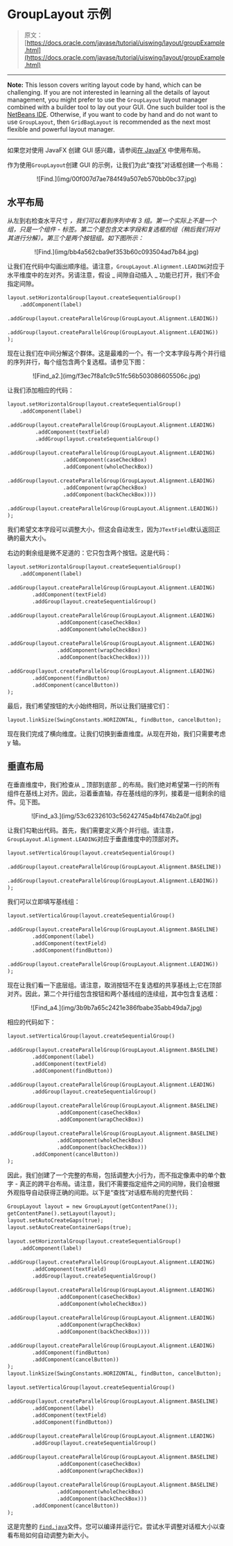 # GroupLayout 示例

> 原文： [https://docs.oracle.com/javase/tutorial/uiswing/layout/groupExample.html](https://docs.oracle.com/javase/tutorial/uiswing/layout/groupExample.html)

* * *

**Note:** This lesson covers writing layout code by hand, which can be challenging. If you are not interested in learning all the details of layout management, you might prefer to use the `GroupLayout` layout manager combined with a builder tool to lay out your GUI. One such builder tool is the [NetBeans IDE](../learn/index.html). Otherwise, if you want to code by hand and do not want to use `GroupLayout`, then `GridBagLayout` is recommended as the next most flexible and powerful layout manager.

* * *

如果您对使用 JavaFX 创建 GUI 感兴趣，请参阅[在 JavaFX](https://docs.oracle.com/javase/8/javafx/layout-tutorial/index.html) 中使用布局。

作为使用`GroupLayout`创建 GUI 的示例，让我们为此“查找”对话框创建一个布局：

<center>![Find.](img/00f007d7ae784f49a507eb570bb0bc37.jpg)</center>

## 水平布局

从左到右检查水平尺寸 _，我们可以看到序列中有 3 组。第一个实际上不是一个组，只是一个组件 - 标签。第二个是包含文本字段和复选框的组（稍后我们将对其进行分解）。第三个是两个按钮组。如下图所示：_

<center>![Find.](img/bb4a562cba9ef353b60c093504ad7b84.jpg)</center>

让我们在代码中勾画出顺序组。请注意，`GroupLayout.Alignment.LEADING`对应于水平维度中的左对齐。另请注意，假设 _ 间隙自动插入 _ 功能已打开，我们不会指定间隙。

```
layout.setHorizontalGroup(layout.createSequentialGroup()
    .addComponent(label)
    .addGroup(layout.createParallelGroup(GroupLayout.Alignment.LEADING))
    .addGroup(layout.createParallelGroup(GroupLayout.Alignment.LEADING))
);

```

现在让我们在中间分解这个群体。这是最难的一个。有一个文本字段与两个并行组的序列并行，每个组包含两个复选框。请参见下图：

<center>![Find_a2.](img/f3ec7f8a1c9c51fc56b503086605506c.jpg)</center>

让我们添加相应的代码：

```
layout.setHorizontalGroup(layout.createSequentialGroup()
    .addComponent(label)
    .addGroup(layout.createParallelGroup(GroupLayout.Alignment.LEADING)
         .addComponent(textField)
         .addGroup(layout.createSequentialGroup()
              .addGroup(layout.createParallelGroup(GroupLayout.Alignment.LEADING)
                  .addComponent(caseCheckBox)
                  .addComponent(wholeCheckBox))
              .addGroup(layout.createParallelGroup(GroupLayout.Alignment.LEADING)
                  .addComponent(wrapCheckBox)
                  .addComponent(backCheckBox))))
     .addGroup(layout.createParallelGroup(GroupLayout.Alignment.LEADING))
);

```

我们希望文本字段可以调整大小，但这会自动发生，因为`JTextField`默认返回正确的最大大小。

右边的剩余组是微不足道的：它只包含两个按钮。这是代码：

```
layout.setHorizontalGroup(layout.createSequentialGroup()
    .addComponent(label)
    .addGroup(layout.createParallelGroup(GroupLayout.Alignment.LEADING)
        .addComponent(textField)
        .addGroup(layout.createSequentialGroup()
            .addGroup(layout.createParallelGroup(GroupLayout.Alignment.LEADING)
                .addComponent(caseCheckBox)
                .addComponent(wholeCheckBox))
            .addGroup(layout.createParallelGroup(GroupLayout.Alignment.LEADING)
                .addComponent(wrapCheckBox)
                .addComponent(backCheckBox))))
    .addGroup(layout.createParallelGroup(GroupLayout.Alignment.LEADING)
        .addComponent(findButton)
        .addComponent(cancelButton))
);

```

最后，我们希望按钮的大小始终相同，所以让我们链接它们：

```
layout.linkSize(SwingConstants.HORIZONTAL, findButton, cancelButton);

```

现在我们完成了横向维度。让我们切换到垂直维度。从现在开始，我们只需要考虑 y 轴。

## 垂直布局

在垂直维度中，我们检查从 _ 顶部到底部 _ 的布局。我们绝对希望第一行的所有组件在基线上对齐。因此，沿着垂直轴，存在基线组的序列，接着是一组剩余的组件。见下图。

<center>![Find_a3.](img/53c62326103c56242745a4bf474b2a0f.jpg)</center>

让我们勾勒出代码。首先，我们需要定义两个并行组。请注意，`GroupLayout.Alignment.LEADING`对应于垂直维度中的顶部对齐。

```
layout.setVerticalGroup(layout.createSequentialGroup()
    .addGroup(layout.createParallelGroup(GroupLayout.Alignment.BASELINE))
    .addGroup(layout.createParallelGroup(GroupLayout.Alignment.LEADING))
);

```

我们可以立即填写基线组：

```
layout.setVerticalGroup(layout.createSequentialGroup()
    .addGroup(layout.createParallelGroup(GroupLayout.Alignment.BASELINE)
        .addComponent(label)
        .addComponent(textField)
        .addComponent(findButton))
    .addGroup(layout.createParallelGroup(GroupLayout.Alignment.LEADING))
);

```

现在让我们看一下底层组。请注意，取消按钮不在复选框的共享基线上;它在顶部对齐。因此，第二个并行组包含按钮和两个基线组的连续组，其中包含复选框：

<center>![Find_a4.](img/3b9b7a65c2421e386fbabe35abb49da7.jpg)</center>

相应的代码如下：

```
layout.setVerticalGroup(layout.createSequentialGroup()
    .addGroup(layout.createParallelGroup(GroupLayout.Alignment.BASELINE)
        .addComponent(label)
        .addComponent(textField)
        .addComponent(findButton))
    .addGroup(layout.createParallelGroup(GroupLayout.Alignment.LEADING)
        .addGroup(layout.createSequentialGroup()
            .addGroup(layout.createParallelGroup(GroupLayout.Alignment.BASELINE)
                .addComponent(caseCheckBox)
                .addComponent(wrapCheckBox))
            .addGroup(layout.createParallelGroup(GroupLayout.Alignment.BASELINE)
                .addComponent(wholeCheckBox)
                .addComponent(backCheckBox)))
        .addComponent(cancelButton))
);

```

因此，我们创建了一个完整的布局，包括调整大小行为，而不指定像素中的单个数字 - 真正的跨平台布局。请注意，我们不需要指定组件之间的间隙，我们会根据外观指导自动获得正确的间距。以下是“查找”对话框布局的完整代码：

```
GroupLayout layout = new GroupLayout(getContentPane());
getContentPane().setLayout(layout);
layout.setAutoCreateGaps(true);
layout.setAutoCreateContainerGaps(true);

layout.setHorizontalGroup(layout.createSequentialGroup()
    .addComponent(label)
    .addGroup(layout.createParallelGroup(GroupLayout.Alignment.LEADING)
        .addComponent(textField)
        .addGroup(layout.createSequentialGroup()
            .addGroup(layout.createParallelGroup(GroupLayout.Alignment.LEADING)
                .addComponent(caseCheckBox)
                .addComponent(wholeCheckBox))
            .addGroup(layout.createParallelGroup(GroupLayout.Alignment.LEADING)
                .addComponent(wrapCheckBox)
                .addComponent(backCheckBox))))
    .addGroup(layout.createParallelGroup(GroupLayout.Alignment.LEADING)
        .addComponent(findButton)
        .addComponent(cancelButton))
);
layout.linkSize(SwingConstants.HORIZONTAL, findButton, cancelButton);

layout.setVerticalGroup(layout.createSequentialGroup()
    .addGroup(layout.createParallelGroup(GroupLayout.Alignment.BASELINE)
        .addComponent(label)
        .addComponent(textField)
        .addComponent(findButton))
    .addGroup(layout.createParallelGroup(GroupLayout.Alignment.LEADING)
        .addGroup(layout.createSequentialGroup()
            .addGroup(layout.createParallelGroup(GroupLayout.Alignment.BASELINE)
                .addComponent(caseCheckBox)
                .addComponent(wrapCheckBox))
            .addGroup(layout.createParallelGroup(GroupLayout.Alignment.BASELINE)
                .addComponent(wholeCheckBox)
                .addComponent(backCheckBox)))
        .addComponent(cancelButton))
);

```

这是完整的 [`Find.java`](../examples/layout/FindProject/src/layout/Find.java)文件。您可以编译并运行它。尝试水平调整对话框大小以查看布局如何自动调整为新大小。